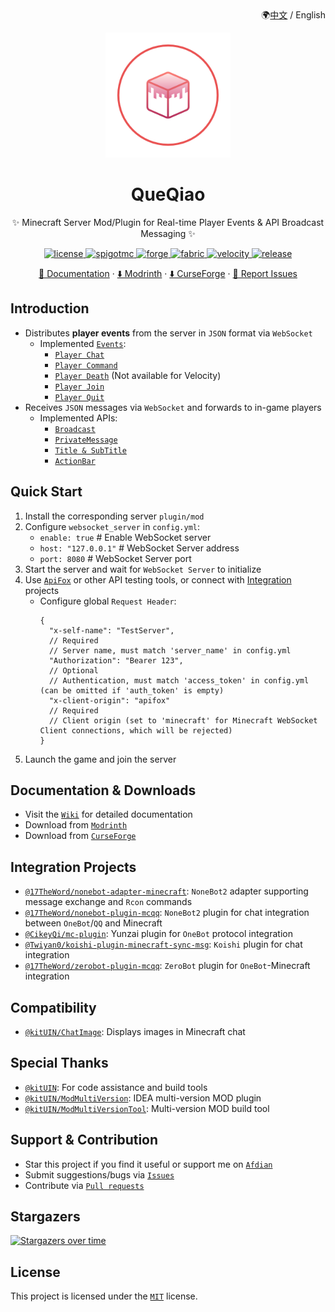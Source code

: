 <div align="right">
🌍<a href="https://github.com/17TheWord/QueQiao/blob/main/README.md">中文</a> / English
</div>

<p align="center">
  <img src="https://raw.githubusercontent.com/17TheWord/nonebot-adapter-minecraft/main/assets/logo.png" width="200" height="200" alt="QueQiao Logo">
</p>

<div align="center">

# QueQiao

✨ Minecraft Server Mod/Plugin for Real-time Player Events & API Broadcast Messaging ✨

</div>

<p align="center">
  <a href="https://github.com/17TheWord/QueQiao/blob/main/LICENSE">
    <img src="https://img.shields.io/badge/license-MIT-green" alt="license">
  </a>
  <a href="https://www.spigotmc.org">
    <img src="https://img.shields.io/badge/SpigotMC-1.12.2--latest-blue?logo=SpigotMC" alt="spigotmc"/>
  </a>
  <a href="https://files.minecraftforge.net">
    <img src="https://img.shields.io/badge/Forge-1.16.5--1.21-blue?logo=data:image/png;base64,..." alt="forge">
  </a>
  <a href="https://fabricmc.net">
    <img src="https://img.shields.io/badge/Fabric-1.16.5--1.21-blue?logo=data:image/png;base64,..." alt="fabric">
  </a>
  <a href="https://papermc.io/software/velocity">
    <img src="https://img.shields.io/badge/Velocity-3.3.0-blue?logo=data:image/png;base64,..." alt="velocity">
  </a>
  <a href="https://github.com/17TheWord/QueQiao/releases">
    <img src="https://img.shields.io/github/v/release/17TheWord/QueQiao" alt="release">
  </a>
</p>

<p align="center">
  <a href="https://github.com/17TheWord/QueQiao/wiki">📖 Documentation</a>
  ·
  <a href="https://modrinth.com/plugin/queqiao">⬇️ Modrinth</a>
  ·
  <a href="https://www.curseforge.com/minecraft/mc-mods/queqiao">⬇️ CurseForge</a>
  ·
  <a href="https://github.com/17TheWord/QueQiao/issues">🐛 Report Issues</a>
</p>

## Introduction

- Distributes ​**​player events​**​ from the server in `JSON` format via `WebSocket`
    - Implemented [`Events`](https://github.com/17TheWord/QueQiao/wiki/4.-Event-Types):
        - [`Player Chat`](https://github.com/17TheWord/QueQiao/wiki/4.-Event-Types)
        - [`Player Command`](https://github.com/17TheWord/QueQiao/wiki/4.-Event-Types)
        - [`Player Death`](https://github.com/17TheWord/QueQiao/wiki/4.-Event-Types) (Not available for Velocity)
        - [`Player Join`](https://github.com/17TheWord/QueQiao/wiki/4.-Event-Types)
        - [`Player Quit`](https://github.com/17TheWord/QueQiao/wiki/4.-Event-Types)
- Receives `JSON` messages via `WebSocket` and forwards to in-game players
    - Implemented APIs:
        - [`Broadcast`](https://github.com/17TheWord/QueQiao/wiki/5.-API#broadcast--send-message)
        - [`PrivateMessage`](https://github.com/17TheWord/QueQiao/wiki/5.-API#privatemessage)
        - [`Title & SubTitle`](https://github.com/17TheWord/QueQiao/wiki/5.-API#title)
        - [`ActionBar`](https://github.com/17TheWord/QueQiao/wiki/5.-API#actionbar)

## Quick Start

1. Install the corresponding server `plugin/mod`
2. Configure `websocket_server` in `config.yml`:
    - `enable: true` # Enable WebSocket server
    - `host: "127.0.0.1"` # WebSocket Server address
    - `port: 8080` # WebSocket Server port
3. Start the server and wait for `WebSocket Server` to initialize
4. Use [`ApiFox`](https://apifox.com/) or other API testing tools, or connect with [Integration](#integration) projects
    - Configure global `Request Header`:
      ```json5
      {
        "x-self-name": "TestServer",
        // Required
        // Server name, must match 'server_name' in config.yml
        "Authorization": "Bearer 123",
        // Optional
        // Authentication, must match 'access_token' in config.yml (can be omitted if 'auth_token' is empty)
        "x-client-origin": "apifox"
        // Required
        // Client origin (set to 'minecraft' for Minecraft WebSocket Client connections, which will be rejected)
      }
      ```
5. Launch the game and join the server

## Documentation & Downloads

- Visit the [`Wiki`](https://github.com/17TheWord/QueQiao/wiki) for detailed documentation
- Download from [`Modrinth`](https://modrinth.com/plugin/queqiao)
- Download from [`CurseForge`](https://www.curseforge.com/minecraft/mc-mods/queqiao)

## Integration Projects

- [`@17TheWord/nonebot-adapter-minecraft`](https://github.com/17TheWord/nonebot-adapter-minecraft): `NoneBot2` adapter supporting message exchange and `Rcon` commands
- [`@17TheWord/nonebot-plugin-mcqq`](https://github.com/17TheWord/nonebot-plugin-mcqq): `NoneBot2` plugin for chat integration between `OneBot`/`QQ` and Minecraft
- [`@CikeyQi/mc-plugin`](https://github.com/CikeyQi/mc-plugin): Yunzai plugin for `OneBot` protocol integration
- [`@Twiyan0/koishi-plugin-minecraft-sync-msg`](https://github.com/Twiyin0/koishi-plugin-minecraft-sync-msg): `Koishi` plugin for chat integration
- [`@17TheWord/zerobot-plugin-mcqq`](https://github.com/17TheWord/zerobot-plugin-mcqq): `ZeroBot` plugin for `OneBot`-Minecraft integration

## Compatibility

- [`@kitUIN/ChatImage`](https://github.com/kitUIN/ChatImage): Displays images in Minecraft chat

## Special Thanks

- [`@kitUIN`](https://github.com/kitUIN): For code assistance and build tools
- [`@kitUIN/ModMultiVersion`](https://github.com/kitUIN/ModMultiVersion): IDEA multi-version MOD plugin
- [`@kitUIN/ModMultiVersionTool`](https://github.com/kitUIN/ModMultiVersionTool): Multi-version MOD build tool

## Support & Contribution

- Star this project if you find it useful or support me on [`Afdian`](https://afdian.com/a/17TheWord)
- Submit suggestions/bugs via [`Issues`](https://github.com/17TheWord/QueQiao/issues)
- Contribute via [`Pull requests`](https://github.com/17TheWord/QueQiao/pulls)

## Stargazers

[![Stargazers over time](https://starchart.cc/17TheWord/QueQiao.svg?variant=adaptive)](https://starchart.cc/17TheWord/QueQiao)

## License

This project is licensed under the [`MIT`](https://github.com/17TheWord/QueQiao/blob/main/LICENSE) license.